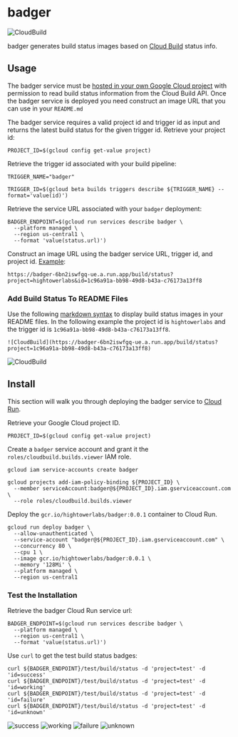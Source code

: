 # badger

![CloudBuild](https://badger-6bn2iswfgq-ue.a.run.app/build/status?project=hightowerlabs&id=1c96a91a-bb98-49d8-b43a-c76173a13ff8)

badger generates build status images based on [Cloud Build](https://cloud.google.com/cloud-build) status info.

## Usage

The badger service must be [hosted in your own Google Cloud project](#install) with permission to read build status information from the Cloud Build API. Once the badger service is deployed you need construct an image URL that you can use in your `README.md`

The badger service requires a valid project id and trigger id as input and returns the latest build status for the given trigger id. Retrieve your project id:

```
PROJECT_ID=$(gcloud config get-value project)
```

Retrieve the trigger id associated with your build pipeline:  

```
TRIGGER_NAME="badger"
```

```
TRIGGER_ID=$(gcloud beta builds triggers describe ${TRIGGER_NAME} --format='value(id)')
```

Retrieve the service URL associated with your `badger` deployment:

```
BADGER_ENDPOINT=$(gcloud run services describe badger \
  --platform managed \
  --region us-central1 \
  --format 'value(status.url)')
```

Construct an image URL using the badger service URL, trigger id, and project id. [Example](https://badger-6bn2iswfgq-ue.a.run.app/build/status?project=hightowerlabs&id=1c96a91a-bb98-49d8-b43a-c76173a13ff8):

```
https://badger-6bn2iswfgq-ue.a.run.app/build/status?project=hightowerlabs&id=1c96a91a-bb98-49d8-b43a-c76173a13ff8 
```

### Add Build Status To README Files

Use the following [markdown syntax](https://guides.github.com/features/mastering-markdown/) to display build status images in your README files. In the following example the project id is `hightowerlabs` and the trigger id is `1c96a91a-bb98-49d8-b43a-c76173a13ff8`.

```
![CloudBuild](https://badger-6bn2iswfgq-ue.a.run.app/build/status?project=1c96a91a-bb98-49d8-b43a-c76173a13ff8)
```
![CloudBuild](https://badger-6bn2iswfgq-ue.a.run.app/build/status?project=hightowerlabs&id=1c96a91a-bb98-49d8-b43a-c76173a13ff8)

## Install

This section will walk you through deploying the badger service to [Cloud Run](https://cloud.google.com/run).

Retrieve your Google Cloud project ID.

```
PROJECT_ID=$(gcloud config get-value project)
```

Create a `badger` service account and grant it the `roles/cloudbuild.builds.viewer` IAM role.

```
gcloud iam service-accounts create badger
```

```
gcloud projects add-iam-policy-binding ${PROJECT_ID} \
  --member serviceAccount:badger@${PROJECT_ID}.iam.gserviceaccount.com \
  --role roles/cloudbuild.builds.viewer
```

Deploy the `gcr.io/hightowerlabs/badger:0.0.1` container to Cloud Run.

```
gcloud run deploy badger \
  --allow-unauthenticated \
  --service-account "badger@${PROJECT_ID}.iam.gserviceaccount.com" \
  --concurrency 80 \
  --cpu 1 \
  --image gcr.io/hightowerlabs/badger:0.0.1 \
  --memory '128Mi' \
  --platform managed \
  --region us-central1
```

### Test the Installation

Retrieve the badger Cloud Run service url:

```
BADGER_ENDPOINT=$(gcloud run services describe badger \
  --platform managed \
  --region us-central1 \
  --format 'value(status.url)')
```

Use `curl` to get the test build status badges: 

```
curl ${BADGER_ENDPOINT}/test/build/status -d 'project=test' -d 'id=success'
curl ${BADGER_ENDPOINT}/test/build/status -d 'project=test' -d 'id=working'
curl ${BADGER_ENDPOINT}/test/build/status -d 'project=test' -d 'id=failure'
curl ${BADGER_ENDPOINT}/test/build/status -d 'project=test' -d 'id=unknown'
```

![success](images/success.svg) ![working](images/working.svg) ![failure](images/failure.svg) ![unknown](images/unknown.svg)


